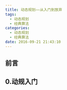 ```yaml
---
title: 动态规划——从入门到放弃
tags:
  - 动态规划
  - 经典算法
categories:
  - 动态规划
  - 经典算法
date: 2016-09-21 21:43:10
---
```


## 前言


<!--more-->

## 0.动规入门
